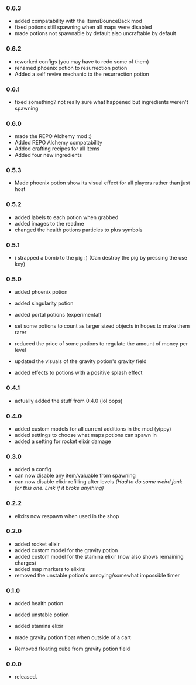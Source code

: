 ### 0.6.3

- added compatability with the ItemsBounceBack mod
- fixed potions still spawning when all maps were disabled
- made potions not spawnable by default also uncraftable by default



### 0.6.2

- reworked configs (you may have to redo some of them)
- renamed phoenix potion to resurrection potion
- Added a self revive mechanic to the resurrection potion


### 0.6.1

- fixed something? not really sure what happened but ingredients weren't spawning


### 0.6.0

- made the REPO Alchemy mod :)
- Added REPO Alchemy compatability
- Added crafting recipes for all items
- Added four new ingredients


### 0.5.3

- Made phoenix potion show its visual effect for all players rather than just host


### 0.5.2

- added labels to each potion when grabbed
- added images to the readme
- changed the health potions particles to plus symbols


### 0.5.1

- i strapped a bomb to the pig :) (Can destroy the pig by pressing the use key)


### 0.5.0

- added phoenix potion
- added singularity potion
- added portal potions (experimental)
- set some potions to count as larger sized objects in hopes to make them rarer
- reduced the price of some potions to regulate the amount of money per level

- updated the visuals of the gravity potion's gravity field
- added effects to potions with a positive splash effect



### 0.4.1

- actually added the stuff from 0.4.0 (lol oops)


### 0.4.0

- added custom models for all current additions in the mod (yippy)
- added settings to choose what maps potions can spawn in
- added a setting for rocket elixir damage


### 0.3.0

- added a config
- can now disable any item/valuable from spawning
- can now disable elixir refilling after levels *(Had to do some weird jank for this one. Lmk if it broke anything)*


### 0.2.2

- elixirs now respawn when used in the shop


### 0.2.0

- added rocket elixir
- added custom model for the gravity potion
- added custom model for the stamina elixir (now also shows remaining charges)
- added map markers to elixirs
- removed the unstable potion's annoying/somewhat impossible timer


### 0.1.0

- added health potion
- added unstable potion
- added stamina elixir
- made gravity potion float when outside of a cart

- Removed floating cube from gravity potion field


### 0.0.0

- released.